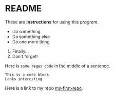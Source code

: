 # README

These are **instructions** for using this *program*.

- Do something
- Do something else
- Do one more thing

1. Finally...
2. Don't forget!

Here is `some regex code` in the middle of a sentence.

```
This is a code block
Looks interesting
```

Here is a link to my repo [my-first-repo](https://github.com/sudodjl/my-first-repo/).


